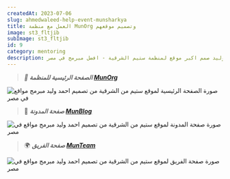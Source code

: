```yaml
---
createdAt: 2023-07-06
slug: ahmedwaleed-help-event-munsharkya
title: العمل مع منظمة MunOrg وتصميم موقعهم
image: st3_fltjib
subImage: st3_fltjib
id: 9
category: mentoring
description: احمد وليد صمم اكبر موقع لمنظمة ستيم الشرقية - افضل مبرمج في مصر
---
```

> ***🚀 الصفحة الرئيسية للمنظمة [MunOrg](https://stoic-curran-0774cf.netlify.app/)***

![صورة الصفحة الرئيسية لموقع ستيم من الشرقية من تصميم احمد وليد مبرمج مواقع في مصر](https://res.cloudinary.com/drcfigqqr/image/upload/v1688622667/mun-home_cfqgeh.webp "صورة الصفحة الرئيسية لموقع ستيم من الشرقية من تصميم احمد وليد مبرمج مواقع في مصر")

> 📘 ***صفحة المدونة [MunBlog](https://stoic-curran-0774cf.netlify.app/topics/)***

![صورة صفحة المدونة لموقع ستيم من الشرقية من تصميم احمد وليد مبرمج مواقع في مصر](https://res.cloudinary.com/drcfigqqr/image/upload/v1688622643/blog-mun_fvzlb1.webp "صورة صفحة المدونة لموقع ستيم من الشرقية من تصميم احمد وليد مبرمج مواقع في مصر")

> 🌍 ***صفحة الفريق [MunTeam](https://stoic-curran-0774cf.netlify.app/team/)***

![صورة صفحة الفريق لموقع ستيم من الشرقية من تصميم احمد وليد مبرمج مواقع في مصر](https://res.cloudinary.com/drcfigqqr/image/upload/v1688622671/team-mun_tbatk6.webp "صورة صفحة الفريق لموقع ستيم من الشرقية من تصميم احمد وليد مبرمج مواقع في مصر")